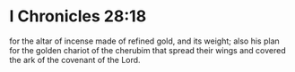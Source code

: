 # I Chronicles 28:18

for the altar of incense made of refined gold, and its weight; also his plan for the golden chariot of the cherubim that spread their wings and covered the ark of the covenant of the Lord.
